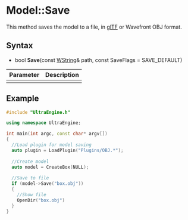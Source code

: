 # Model::Save

This method saves the model to a file, in [glTF](https://www.khronos.org/gltf/) or Wavefront OBJ format.

## Syntax

- bool **Save**(const [WString](WString.md)& path, const SaveFlags = SAVE_DEFAULT)

| Parameter | Description |
|---|---|
|||

## Example

```c++
#include "UltraEngine.h"

using namespace UltraEngine;

int main(int argc, const char* argv[])
{
  //Load plugin for model saving
  auto plugin = LoadPlugin("Plugins/OBJ.*");
  
  //Create model
  auto model = CreateBox(NULL);
  
  //Save to file
  if (model->Save("box.obj"))
  {
    //Show file
    OpenDir("box.obj")
  }
}
```
